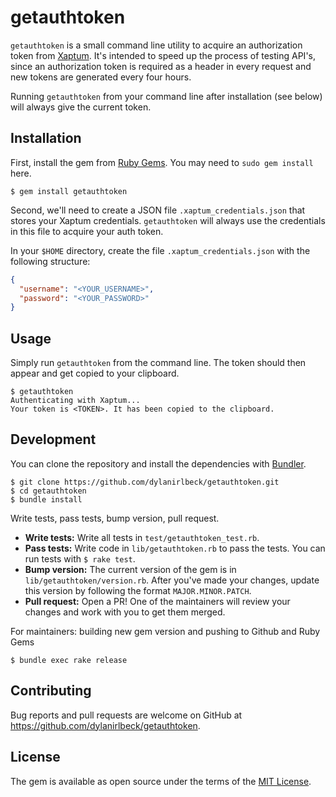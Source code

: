# getauthtoken

`getauthtoken` is a small command line utility to acquire an authorization token from [Xaptum](https://dev.xaptum.io). It's intended to speed up the process of testing API's, since an authorization token is required as a header in every request and new tokens are generated every four hours.

Running `getauthtoken` from your command line after installation (see below) will always give the current token.

## Installation

First, install the gem from [Ruby Gems](https://rubygems.org). You may need to `sudo gem install` here.

```shell
$ gem install getauthtoken
```

Second, we'll need to create a JSON file `.xaptum_credentials.json` that stores your Xaptum credentials. `getauthtoken` will always use the credentials in this file to acquire your auth token.

In your `$HOME` directory, create the file `.xaptum_credentials.json` with the following structure:

```json
{
  "username": "<YOUR_USERNAME>",
  "password": "<YOUR_PASSWORD>"
}
```

## Usage

Simply run `getauthtoken` from the command line. The token should then appear and get copied to your clipboard.

```shell
$ getauthtoken
Authenticating with Xaptum...
Your token is <TOKEN>. It has been copied to the clipboard.
```

## Development

You can clone the repository and install the dependencies with [Bundler](https://bundler.io).

```shell
$ git clone https://github.com/dylanirlbeck/getauthtoken.git
$ cd getauthtoken
$ bundle install
```

Write tests, pass tests, bump version, pull request.

- **Write tests:** Write all tests in `test/getauthtoken_test.rb`.
- **Pass tests:** Write code in `lib/getauthtoken.rb` to pass the tests. You can run tests with `$ rake test`.
- **Bump version:** The current version of the gem is in `lib/getauthtoken/version.rb`. After you've made your changes, update this version by following the format `MAJOR.MINOR.PATCH`.
- **Pull request:** Open a PR! One of the maintainers will review your changes and work with you to get them merged.

For maintainers: building new gem version and pushing to Github and Ruby Gems

```shell
$ bundle exec rake release
```

## Contributing

Bug reports and pull requests are welcome on GitHub at https://github.com/dylanirlbeck/getauthtoken.

## License

The gem is available as open source under the terms of the [MIT License](https://opensource.org/licenses/MIT).
